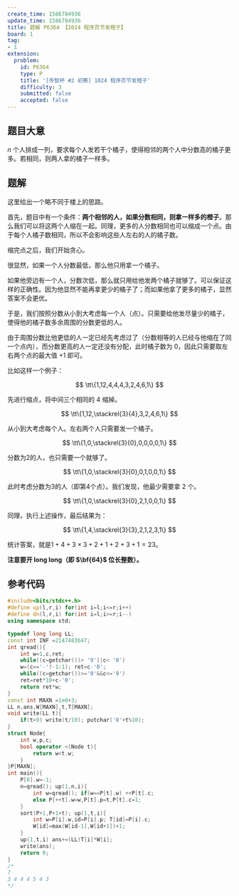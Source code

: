 ```yaml
---
create_time: 1586784936
update_time: 1586784936
title: 题解 P6364 【1024 程序员节发橙子】
board: 1
tag:
- 1
extension:
  problem:
    id: P6364
    type: P
    title: '[传智杯 #2 初赛] 1024 程序员节发橙子'
    difficulty: 3
    submitted: false
    accepted: false
---
```

## 题目大意

$n$ 个人排成一列，要求每个人发若干个橘子，使得相邻的两个人中分数高的橘子更多。若相同，则两人拿的橘子一样多。

## 题解

这里给出一个略不同于楼上的思路。

首先，题目中有一个条件：**两个相邻的人，如果分数相同，则拿一样多的橙子**。那么我们可以将这两个人缩在一起。同理，更多的人分数相同也可以缩成一个点。由于每个人橘子数相同，所以不会影响这些人左右的人的橘子数。

缩完点之后，我们开始贪心。

很显然，如果一个人分数最低，那么他只用拿一个橘子。

如果他旁边有一个人，分数次低，那么就只用给他发两个橘子就够了。可以保证这样的正确性。因为他显然不能再拿更少的橘子了；而如果他拿了更多的橘子，显然答案不会更优。

于是，我们按照分数从小到大考虑每一个人（点）。只需要给他发尽量少的橘子，使得他的橘子数多余周围的分数更低的人。

由于周围分数比他更低的人一定已经先考虑过了（分数相等的人已经与他缩在了同一个点内），而分数更高的人一定还没有分配，此时橘子数为 $0$，因此只需要取左右两个点的最大值 $+1$ 即可。

比如这样一个例子：

$$
\tt\{1,12,4,4,4,3,2,4,6,1\}
$$

先进行缩点，将中间三个相同的 $4$ 缩掉。

$$
\tt\{1,12,\stackrel{3}{4},3,2,4,6,1\}
$$

从小到大考虑每个人。左右两个人只需要发一个橘子。

$$
\tt\{1,0,\stackrel{3}{0},0,0,0,0,1\}
$$

分数为$2$的人，也只需要一个就够了。

$$
\tt\{1,0,\stackrel{3}{0},0,1,0,0,1\}
$$

此时考虑分数为$3$的人（即第$4$个点）。我们发现，他最少需要拿 $2$ 个。

$$
\tt\{1,0,\stackrel{3}{0},2,1,0,0,1\}
$$

同理，执行上述操作，最后结果为：

$$
\tt\{1,4,\stackrel{3}{3},2,1,2,3,1\}
$$

统计答案，就是$1+4+3\times 3+2+1+2+3+1=23$。

**注意要开 $\textbf{long long}$（即 $\bf{64}$ 位长整数）。**

## 参考代码

```cpp
#include<bits/stdc++.h>
#define up(l,r,i) for(int i=l;i<=r;i++)
#define dn(l,r,i) for(int i=l;i>=r;i--)
using namespace std;

typedef long long LL;
const int INF =2147483647;
int qread(){
    int w=1,c,ret;
    while((c=getchar())> '9'||c< '0')
    w=(c=='-'?-1:1); ret=c-'0';
    while((c=getchar())>='0'&&c<='9')
    ret=ret*10+c-'0';
    return ret*w;
}
const int MAXN =1e6+3;
LL n,ans,W[MAXN],t,T[MAXN];
void write(LL t){
    if(t>9) write(t/10); putchar('0'+t%10);
}
struct Node{
    int w,p,c;
    bool operator <(Node t){
        return w<t.w;
    }
}P[MAXN];
int main(){
    P[0].w=-1;
    n=qread(); up(1,n,i){
        int w=qread(); if(w==P[t].w) ++P[t].c;
        else P[++t].w=w,P[t].p=t,P[t].c=1;
    }
    sort(P+1,P+1+t); up(1,t,i){
        int w=P[i].w,id=P[i].p; T[id]=P[i].c;
        W[id]=max(W[id-1],W[id+1])+1;
    }
    up(1,t,i) ans+=(LL)T[i]*W[i];
    write(ans);
    return 0;
}
/*
7
3 4 4 4 5 4 3
*/
